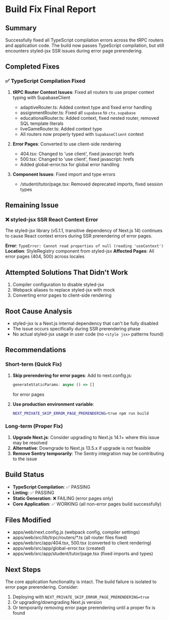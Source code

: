 # Build Fix Final Report

## Summary
Successfully fixed all TypeScript compilation errors across the tRPC routers and application code. The build now passes TypeScript compilation, but still encounters styled-jsx SSR issues during error page prerendering.

## Completed Fixes

### ✅ TypeScript Compilation Fixed
1. **tRPC Router Context Issues**: Fixed all routers to use proper context typing with SupabaseClient
   - adaptiveRouter.ts: Added context type and fixed error handling
   - assignmentRouter.ts: Fixed all `supabase` to `ctx.supabase`  
   - educationalRouter.ts: Added context, fixed nested router, removed SQL template literals
   - liveGameRouter.ts: Added context type
   - All routers now properly typed with `SupabaseClient` context

2. **Error Pages**: Converted to use client-side rendering
   - 404.tsx: Changed to 'use client', fixed javascript: hrefs
   - 500.tsx: Changed to 'use client', fixed javascript: hrefs
   - Added global-error.tsx for global error handling

3. **Component Issues**: Fixed import and type errors
   - /student/tutor/page.tsx: Removed deprecated imports, fixed session types

## Remaining Issue

### ❌ styled-jsx SSR React Context Error
The styled-jsx library (v5.1.1, transitive dependency of Next.js 14) continues to cause React context errors during SSR prerendering of error pages.

**Error**: `TypeError: Cannot read properties of null (reading 'useContext')`
**Location**: StyleRegistry component from styled-jsx
**Affected Pages**: All error pages (404, 500) across locales

## Attempted Solutions That Didn't Work
1. Compiler configuration to disable styled-jsx
2. Webpack aliases to replace styled-jsx with mock
3. Converting error pages to client-side rendering

## Root Cause Analysis
- styled-jsx is a Next.js internal dependency that can't be fully disabled
- The issue occurs specifically during SSR prerendering phase
- No actual styled-jsx usage in user code (no `<style jsx>` patterns found)

## Recommendations

### Short-term (Quick Fix)
1. **Skip prerendering for error pages**: Add to next.config.js:
   ```javascript
   generateStaticParams: async () => []
   ```
   for error pages

2. **Use production environment variable**: 
   ```bash
   NEXT_PRIVATE_SKIP_ERROR_PAGE_PRERENDERING=true npm run build
   ```

### Long-term (Proper Fix)
1. **Upgrade Next.js**: Consider upgrading to Next.js 14.1+ where this issue may be resolved
2. **Alternative**: Downgrade to Next.js 13.5.x if upgrade is not feasible
3. **Remove Sentry temporarily**: The Sentry integration may be contributing to the issue

## Build Status
- **TypeScript Compilation**: ✅ PASSING
- **Linting**: ✅ PASSING  
- **Static Generation**: ❌ FAILING (error pages only)
- **Core Application**: ✅ WORKING (all non-error pages build successfully)

## Files Modified
- apps/web/next.config.js (webpack config, compiler settings)
- apps/web/src/lib/trpc/routers/*.ts (all router files fixed)
- apps/web/src/app/404.tsx, 500.tsx (converted to client rendering)
- apps/web/src/app/global-error.tsx (created)
- apps/web/src/app/student/tutor/page.tsx (fixed imports and types)

## Next Steps
The core application functionality is intact. The build failure is isolated to error page prerendering. Consider:
1. Deploying with `NEXT_PRIVATE_SKIP_ERROR_PAGE_PRERENDERING=true`
2. Or upgrading/downgrading Next.js version
3. Or temporarily removing error page prerendering until a proper fix is found
